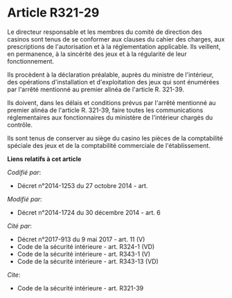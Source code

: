 # Article R321-29

Le directeur responsable et les membres du comité de direction des casinos sont tenus de se conformer aux clauses du cahier
des charges, aux prescriptions de l'autorisation et à la réglementation applicable. Ils veillent, en permanence, à la
sincérité des jeux et à la régularité de leur fonctionnement. 

Ils procèdent à la déclaration préalable, auprès du ministre de l'intérieur, des opérations d'installation et d'exploitation
des jeux qui sont énumérées par l'arrêté mentionné au premier alinéa de l'article R. 321-39. 

Ils doivent, dans les délais et conditions prévus par l'arrêté mentionné au premier alinéa de l'article R. 321-39, faire
toutes les communications réglementaires aux fonctionnaires du ministère de l'intérieur chargés du contrôle. 

Ils sont tenus de conserver au siège du casino les pièces de la comptabilité spéciale des jeux et de la comptabilité
commerciale de l'établissement.

**Liens relatifs à cet article**

_Codifié par_:

  - Décret n°2014-1253 du 27 octobre 2014 - art.

_Modifié par_:

  - Décret n°2014-1724 du 30 décembre 2014  - art. 6

_Cité par_:

  - Décret n°2017-913 du 9 mai 2017 - art. 11 (V)
  - Code de la sécurité intérieure - art. R324-1 (VD)
  - Code de la sécurité intérieure - art. R343-1 (V)
  - Code de la sécurité intérieure - art. R343-13 (VD)

_Cite_:

  - Code de la sécurité intérieure - art. R321-39

